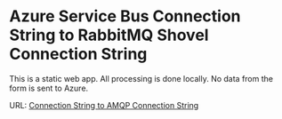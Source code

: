# Azure Service Bus Connection String to RabbitMQ Shovel Connection String

This is a static web app. All processing is done locally. No data from the form is sent to Azure.

URL: [Connection String to AMQP Connection String](https://amqpconnconverter.github.io)